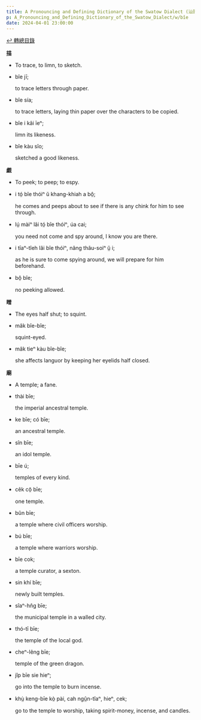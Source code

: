 ```yaml
---
title: A Pronouncing and Defining Dictionary of the Swatow Dialect (汕頭方言音義字典) / bîe
p: A_Pronouncing_and_Defining_Dictionary_of_the_Swatow_Dialect/w/bîe
date: 2024-04-01 23:00:00
---
```


[↩️ 轉總目錄](/A_Pronouncing_and_Defining_Dictionary_of_the_Swatow_Dialect)


**描**
- To trace, to limn, to sketch.

- bîe jī;

  to trace letters through paper.

- bîe sía;

  to trace letters, laying thin paper over the characters to be copied.

- bîe i kâi īeⁿ;

  limn its likeness.

- bîe kàu sĭo;

  sketched a good likeness.

**覷**
- To peek; to peep; to espy.

- i tó̤ bîe thóiⁿ ŭ khang-khiah a bô̤;

  he comes and peeps about to see if there is any chink for him to see through.

- lṳ́ màiⁿ lâi tó̤ bîe thóiⁿ, úa cai;

  you need not come and spy around, I know you are there.

- i tīaⁿ-tîeh lâi bîe thóiⁿ, nâng thâu-soiⁿ ṳ̆ i;

  as he is sure to come spying around, we will prepare for him beforehand.

- bô̤ bîe;

  no peeking allowed.

**䁬**
- The eyes half shut; to squint.

- mâk bîe-bîe;

  squint-eyed.

- mâk tieⁿ kàu bîe-bîe;

  she affects languor by keeping her eyelids half closed.

**廟**
- A temple; a fane.

- thài bīe;

  the imperial ancestral temple.

- ke bīe; có bīe;

  an ancestral temple.

- sîn bīe;

  an idol temple.

- bīe ú;

  temples of every kind.

- cêk cō̤ bīe;

  one temple.

- bûn bīe;

  a temple where civil officers worship.

- bú bīe;

  a temple where warriors worship.

- bīe cok;

  a temple curator, a sexton.

- sin khí bīe;

  newly built temples.

- sîaⁿ-hn̂g bīe;

  the municipal temple in a walled city.

- thó-tī bīe;

  the temple of the local god.

- cheⁿ-lêng bīe;

  temple of the green dragon.

- jîp bīe sie hieⁿ;

  go into the temple to burn incense.

- khṳ̀ keng-bīe kò̤ pài, cah ngṳ̂n-tĭaⁿ, hieⁿ, cek;

  go to the temple to worship, taking spirit-money, incense, and candles.
